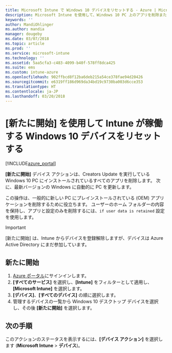 ```yaml
---
title: Microsoft Intune で Windows 10 デバイスをリセットする - Azure | Microsoft Docs
description: Microsoft Intune を使用して、Windows 10 PC 上のアプリを削除またはアンインストールするには、[新たに開始] を使用します。
keywords: ''
author: MandiOhlinger
ms.author: mandia
manager: dougeby
ms.date: 03/07/2018
ms.topic: article
ms.prod: ''
ms.service: microsoft-intune
ms.technology: ''
ms.assetid: 5aa5cfa3-c483-4099-b40f-578ff8dca425
ms.suite: ems
ms.custom: intune-azure
ms.openlocfilehash: 902ffbcd8f12ba6deb215a54ce378fae94d20426
ms.sourcegitcommit: e6319ff186d969da34bd19c9730ba003d6cce353
ms.translationtype: HT
ms.contentlocale: ja-JP
ms.lasthandoff: 03/20/2018
---
```

# <a name="use-fresh-start-to-reset-windows-10-devices-with-intune"></a>[新たに開始] を使用して Intune が稼働する Windows 10 デバイスをリセットする


[!INCLUDE[azure_portal](./includes/azure_portal.md)]

**[新たに開始]** デバイス アクションは、Creators Update を実行している Windows 10 PC にインストールされているすべてのアプリを削除します。 次に、最新バージョンの Windows に自動的に PC を更新します。

この操作は、一般的に新しい PC にプレインストールされている (OEM) アプリケーションを削除するために役立ちます。 ユーザーのホーム フォルダーの内容を保持し、アプリと設定のみを削除するには、`if user data is retained` 設定を使用します。

> [!IMPORTANT]
> [新たに開始] は、Intune からデバイスを登録解除しますが、デバイスは Azure Active Directory にまだ参加しています。

## <a name="use-fresh-start"></a>新たに開始

1. [Azure ポータル](https://portal.azure.com)にサインインします。
2. **[すべてのサービス]** を選択し、**[Intune]** をフィルターとして適用し、**[Microsoft Intune]** を選択します。
3. **[デバイス]**、**[すべてのデバイス]** の順に選択します。
4. 管理するデバイスの一覧から Windows 10 デスクトップ デバイスを選択し、その後 **[新たに開始]** を選択します。

## <a name="next-steps"></a>次の手順

このアクションのステータスを表示するには、**[デバイス アクション]** を選択します (**Microsoft Intune** > **デバイス**)。